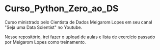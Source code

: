 # Curso_Python_Zero_ao_DS

Curso ministrado pelo Cientista de Dados Meigarom Lopes em seu canal "Seja uma Data Scientist" no Youtube.

Nesse repositório, irei fazer o upload de aulas e lista de exercício passado por Meigarom Lopes como treinamento.
